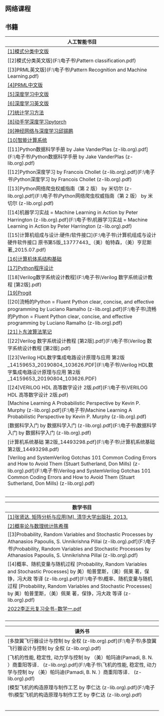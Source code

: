## 网络课程

## 书籍

|人工智能书目|
| ---- |
| [[1]模式分类中文版](F:\电子书\模式分类.pdf) |
|[[2]模式分类英文版](F:\电子书\Pattern classification.pdf)|
|[[3]PRML英文版](F:\电子书\Pattern Recognition and Machine Learning.pdf)|
|[[4]PRML中文版](F:\电子书\PRML中文版_模式识别与机器学习.pdf)|
|[[5]深度学习中文版](F:\电子书\DL中文.pdf)|
|[[6]深度学习英文版](F:\电子书\DL英文.pdf)|
|[[7]统计学习方法](F:\电子书\统计学习方法.pdf)|
| [[8]动手学深度学习pytorch](F:\电子书\d2l-zh-pytorch.pdf) |
| [[9]神经网络与深度学习邱锡鹏](F:\电子书\nndl-book.pdf) |
| [[10]智能计算系统](F:\电子书\智能计算系统.pdf) |
| [[11]Python数据科学手册 by Jake VanderPlas (z-lib.org).pdf](F:\电子书\Python数据科学手册 by Jake VanderPlas (z-lib.org).pdf) |
| [[12]Python深度学习 by Francois Chollet (z-lib.org).pdf](F:\电子书\Python深度学习 by Francois Chollet (z-lib.org).pdf) |
| [[13]Python网络爬虫权威指南（第 2 版） by 米切尔 (z-lib.org).pdf](F:\电子书\Python网络爬虫权威指南（第 2 版） by 米切尔 (z-lib.org).pdf) |
| [[14]机器学习实战 = Machine Learning in Action by Peter Harrington (z-lib.org).pdf](F:\电子书\机器学习实战 = Machine Learning in Action by Peter Harrington (z-lib.org).pdf) |
| [[15]计算机组成与设计:硬件/软件接口](F:\电子书\计算机组成与设计  硬件软件接口  原书第5版_13777443_（美）帕特森，（美）亨尼斯著_2015.07.pdf) |
| [[16]计算机体系结构基础](F:\电子书\计算机体系结构基础.pdf)  |
| [[17]Python程序设计](F:\电子书\PYTHON语言程序设计.pdf) |
| [[18]Verilog数字系统设计教程](F:\电子书\Verilog 数字系统设计教程 [第2版].pdf) |
| [[19]Progit](F:\电子书\progit.pdf) |
| [[20]流畅的Python = Fluent Python clear, concise, and effective programming by Luciano Ramalho (z-lib.org).pdf](F:\电子书\流畅的Python = Fluent Python clear, concise, and effective programming by Luciano Ramalho (z-lib.org).pdf) |
| [[21]卜东波算法笔记](F:\电子书\LOA.pdf) |
| [[22]Verilog 数字系统设计教程 [第2版].pdf](F:\电子书\Verilog 数字系统设计教程 [第2版].pdf) |
| [[23]Verilog HDL数字集成电路设计原理与应用  第2版_14159653_20190804_103626.PDF](F:\电子书\Verilog HDL数字集成电路设计原理与应用  第2版_14159653_20190804_103626.PDF) |
| [[24]VERILOG HDL 高等数字设计  2版.pdf](F:\电子书\VERILOG HDL 高等数字设计  2版.pdf) |
| [Machine Learning A Probabilistic Perspective by Kevin P. Murphy (z-lib.org).pdf](F:\电子书\Machine Learning A Probabilistic Perspective by Kevin P. Murphy (z-lib.org).pdf) |
| [数据科学入门 by 数据科学入门 (z-lib.org).pdf](F:\电子书\数据科学入门 by 数据科学入门 (z-lib.org).pdf) |
| [计算机系统基础  第2版_14493298.pdf](F:\电子书\计算机系统基础  第2版_14493298.pdf) |
| [Verilog and SystemVerilog Gotchas 101 Common Coding Errors and How to Avoid Them (Stuart Sutherland, Don Mills) (z-lib.org).pdf](F:\电子书\Verilog and SystemVerilog Gotchas 101 Common Coding Errors and How to Avoid Them (Stuart Sutherland, Don Mills) (z-lib.org).pdf) |
|  |
|  |
|  |
|  |
|  |





| 数学书目                                                     |
| ------------------------------------------------------------ |
| [[1]张贤达. 矩阵分析与应用[M]. 清华大学出版社, 2013.](F:\电子书\矩阵分析与应用.pdf) |
| [[2]概率论与数理统计陈希孺](F:\电子书\概率论与数理统计陈希孺.pdf) |
| [[3]Probability, Random Variables and Stochastic Processes by Athanasios Papoulis, S. Unnikrishna Pillai (z-lib.org).pdf](F:\电子书\Probability, Random Variables and Stochastic Processes by Athanasios Papoulis, S. Unnikrishna Pillai (z-lib.org).pdf) |
| [[4]概率、随机变量与随机过程 [Probability, Random Variables and Stochastic Processes] by 美）帕普里斯，（美）佩莱 著，保铮，冯大政 等译 (z-lib.org).pdf](F:\电子书\概率、随机变量与随机过程 [Probability, Random Variables and Stochastic Processes] by 美）帕普里斯，（美）佩莱 著，保铮，冯大政 等译 (z-lib.org).pdf) |
| [2022李正元复习全书-数学一.pdf](F:\电子书\考研数学\2022李正元复习全书-数学一.pdf) |
|                                                              |
|                                                              |
|                                                              |
|                                                              |

| 课外书                                                       |
| ------------------------------------------------------------ |
| [多旋翼飞行器设计与控制 by 全权 (z-lib.org).pdf](F:\电子书\多旋翼飞行器设计与控制 by 全权 (z-lib.org).pdf) |
| [飞机的性能, 稳定性, 动力学与控制 by （美）帕玛迪(Pamadi, B. N. ）商重阳等译． (z-lib.org).pdf](F:\电子书\飞机的性能, 稳定性, 动力学与控制 by （美）帕玛迪(Pamadi, B. N. ）商重阳等译． (z-lib.org).pdf) |
| [模型飞机的构造原理与制作工艺 by 李仁达 (z-lib.org).pdf](F:\电子书\模型飞机的构造原理与制作工艺 by 李仁达 (z-lib.org).pdf) |
|                                                              |
|                                                              |
|                                                              |
|                                                              |
|                                                              |
|                                                              |



